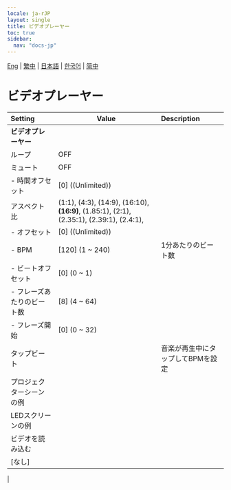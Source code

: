 ```yaml
---
locale: ja-rJP
layout: single
title: ビデオプレーヤー
toc: true
sidebar:
  nav: "docs-jp"
---
```

[Eng](/dancexr/menu/2025.4/motion/video_player) | [繁中](/tw/dancexr/menu/2025.4/motion/video_player) | [日本語](/jp/dancexr/menu/2025.4/motion/video_player) | [한국어](/kr/dancexr/menu/2025.4/motion/video_player) | [简中](/zh/dancexr/menu/2025.4/motion/video_player)

# ビデオプレーヤー



| Setting | Value | Description |
| :--- | --- | :--- |
|**ビデオプレーヤー** | | 
| ループ | OFF | 
| ミュート | OFF | 
|- 時間オフセット | [0] ((Unlimited)) | 
| アスペクト比 | (1:1), (4:3), (14:9), (16:10), **(16:9)**, (1.85:1), (2:1), (2.35:1), (2.39:1), (2.4:1),  |  |
|- オフセット | [0] ((Unlimited)) | 
|- BPM | [120] (1 ~ 240) | 1分あたりのビート数
|- ビートオフセット | [0] (0 ~ 1) | 
|- フレーズあたりのビート数 | [8] (4 ~ 64) | 
|- フレーズ開始 | [0] (0 ~ 32) | 
| タップビート || 音楽が再生中にタップしてBPMを設定
| プロジェクターシーンの例 || 
| LEDスクリーンの例 || 
| ビデオを読み込む || 
| [なし] || 
|
